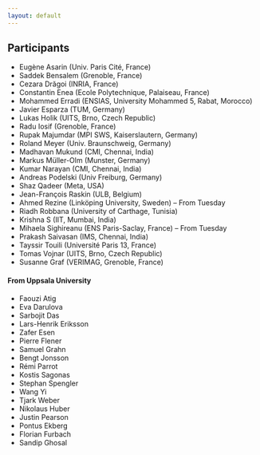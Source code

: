 ```yaml
---
layout: default
---
```


## Participants
- Eugène Asarin (Univ. Paris Cité, France)
- Saddek Bensalem (Grenoble, France)
- Cezara Drăgoi (INRIA, France)
- Constantin Enea (Ecole Polytechnique, Palaiseau, France)
- Mohammed Erradi (ENSIAS, University Mohammed 5, Rabat, Morocco)
- Javier Esparza (TUM, Germany)
- Lukas Holik (UITS, Brno, Czech Republic)
- Radu Iosif (Grenoble, France)
- Rupak Majumdar (MPI SWS, Kaiserslautern, Germany)
- Roland Meyer (Univ. Braunschweig, Germany)
- Madhavan Mukund (CMI, Chennai, India)
- Markus Müller-Olm (Munster, Germany)
- Kumar Narayan (CMI, Chennai, India)
- Andreas Podelski (Univ Freiburg, Germany)
- Shaz Qadeer (Meta, USA)
- Jean-François Raskin (ULB, Belgium)
- Ahmed Rezine (Linköping University, Sweden) – From Tuesday
- Riadh Robbana (University of Carthage, Tunisia)
- Krishna S (IIT, Mumbai, India)
- Mihaela Sighireanu  (ENS Paris-Saclay, France) – From Tuesday
- Prakash Saivasan (IMS, Chennai, India)
- Tayssir Touili (Université Paris 13, France)
- Tomas Vojnar (UITS, Brno, Czech Republic)
- Susanne Graf (VERIMAG, Grenoble, France) 

#### From Uppsala University
- Faouzi Atig
- Eva Darulova
- Sarbojit Das
- Lars-Henrik Eriksson
- Zafer Esen
- Pierre Flener
- Samuel Grahn
- Bengt Jonsson
- Rémi Parrot
- Kostis Sagonas
- Stephan Spengler
- Wang Yi
- Tjark Weber
- Nikolaus Huber
- Justin Pearson
- Pontus Ekberg
- Florian Furbach
- Sandip Ghosal
